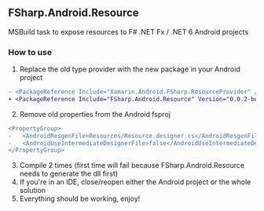 FSharp.Android.Resource
--

MSBuild task to expose resources to F# .NET Fx / .NET 6 Android projects

### How to use

1. Replace the old type provider with the new package in your Android project
```diff
- <PackageReference Include="Xamarin.Android.FSharp.ResourceProvider" />
+ <PackageReference Include="FSharp.Android.Resource" Version="0.0.2-beta" />
```

2. Remove old properties from the Android fsproj
```diff
<PropertyGroup>
-   <AndroidResgenFile>Resources/Resource.designer.cs</AndroidResgenFile>
-   <AndroidUseIntermediateDesignerFile>false</AndroidUseIntermediateDesignerFile>
</PropertyGroup>
```

3. Compile 2 times (first time will fail because FSharp.Android.Resource needs to generate the dll first)
4. If you're in an IDE, close/reopen either the Android project or the whole solution
5. Everything should be working, enjoy!

